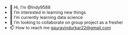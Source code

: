 - 👋 Hi, I’m @Indy9588
- 👀 I’m interested in learning new things
- 🌱 I’m currently learning data science 
- 💞️ I’m looking to collaborate on group project as a fresher
- 📫 How to reach me gauravindurkar22@gmail.com

<!---
Indy9588/Indy9588 is a ✨ special ✨ repository because its `README.md` (this file) appears on your GitHub profile.
You can click the Preview link to take a look at your changes.
--->
